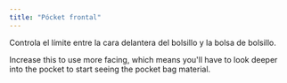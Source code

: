 ```yaml
---
title: "Pócket frontal"
---
```


Controla el límite entre la cara delantera del bolsillo y la bolsa de bolsillo.

Increase this to use more facing, which means you'll have to look deeper into the pocket to start seeing the pocket bag material.




